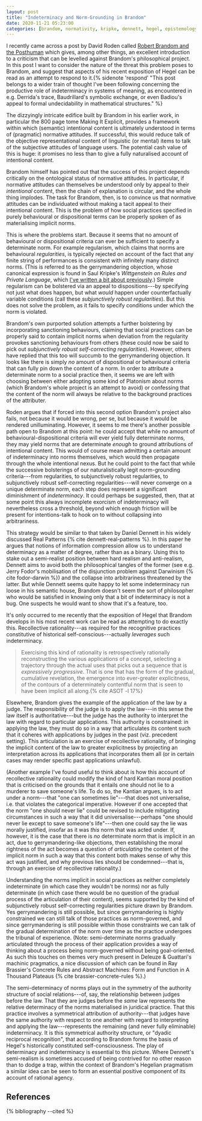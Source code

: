 ```yaml
---
layout: post
title: "Indeterminacy and Norm-Grounding in Brandom"
date: 2020-11-21 05:23:00
categories: [brandom, normativity, kripke, dennett, hegel, epistemology]
---
```


I recently came across a post by David Roden called [Robert Brandom and the Posthuman](https://enemyindustry.wordpress.com/2014/08/23/robert-brandom-and-posthumanism/) which gives, among other things, an excellent introduction to a criticism that can be levelled against Brandom's philosophical project. In this post I want to consider the nature of the threat this problem poses to Brandom, and suggest that aspects of his recent exposition of Hegel can be read as an attempt to respond to it.{% sidenote 'respond' "This post belongs to a wider train of thought I've been following concerning the productive role of indeterminacy in systems of meaning, as encountered in e.g. Derrida's trace, Baudrillard's symbolic exchange, or even Badiou's appeal to formal undecidability in mathematical structures." %}

<!--more-->

The dizzyingly intricate edifice built by Brandom in his earlier work, in particular the 800 page tome Making It Explicit, provides a framework within which (semantic) intentional content is ultimately understood in terms of (pragmatic) normative attitudes. If successful, this would reduce talk of the objective representational content of linguistic (or mental) items to talk of the subjective attitudes of language users. The potential cash value of this is huge: it promises no less than to give a fully naturalised account of intentional content.

Brandom himself has pointed out that the success of this project depends critically on the ontological status of normative attitudes. In particular, if normative attitudes can themselves be understood only by appeal to their _intentional_ content, then the chain of explanation is circular, and the whole thing implodes. The task for Brandom, then, is to convince us that normative attitudes can be individuated without making a tacit appeal to their intentional content. This is the problem of how social practices specified in purely behavioural or dispositional terms can be properly spoken of as materialising implicit norms.

This is where the problems start. Because it seems that no amount of behavioural or dispositional criteria can ever be sufficient to specify a determinate norm. For example regularism, which claims that norms are behavioural _regularities_, is typically rejected on account of the fact that any finite string of performances is consistent with infinitely many distinct norms. (This is referred to as the gerrymandering objection, whose canonical expression is found in Saul Kripke's _Wittgenstein on Rules and Private Language_, which [I've written a bit about previously](2020/08/18/rule-following.html).) Simple regularism can be bolstered via an appeal to dispositions---by specifying not just what does happen, but what _would_ happen under counterfactually variable conditions (call these _subjunctively robust regularities_). But this does not solve the problem, as it fails to specify conditions under which the norm is violated.

Brandom's own purported solution attempts a further bolstering by incorporating sanctioning behaviours, claiming that social practices can be properly said to contain implicit norms when deviation from the regularity provokes sanctioning behaviours from others (these could now be said to pick out _subjunctively robust self-correcting regularities_). However, others have replied that this too will succumb to the gerrymandering objection. It looks like there is simply _no_ amount of dispositional or behavioural criteria that can fully pin down the content of a norm. In order to attribute a determinate norm to a social practice then, it seems we are left with choosing between either adopting some kind of Platonism about norms (which Brandom's whole project is an attempt to avoid) or confessing that the content of the norm will always be relative to the background practices of the attributer.

Roden argues that if forced into this second option Brandom's project also fails, not because it would be wrong, per se, but because it would be rendered unilluminating. However, it seems to me there's another possible path open to Brandom at this point: he could accept that while no amount of behavioural-dispositional criteria will ever yield fully determinate norms, they may yield norms that are determinate _enough_ to ground attributions of intentional content. This would of course mean admitting a certain amount of indeterminacy into norms themselves, which would then propagate through the whole intentional nexus. But he could point to the fact that while the successive bolsterings of our naturalistically legit norm-grounding criteria---from regularities, to subjunctively robust regularities, to subjunctively robust self-correcting regularities---will never converge on a unique determinate norm, each step does represent a significant diminishment of _indeterminacy_. It could perhaps be suggested, then, that at some point this always incomplete exorcism of indeterminacy will nevertheless cross a threshold, beyond which enough friction will be present for intentions-talk to hook on to without collapsing into arbitrariness.

This strategy would be similar to that taken by Daniel Dennett in his widely discussed Real Patterns {% cite dennett-real-patterns %}. In this paper he argues that notions of information compression allow us to understand determinacy as a matter of degree, rather than as a binary. Using this to stake out a semi-realist position between hard realism and anti-realism, Dennett aims to avoid both the philosophical tangles of the former (see e.g. Jerry Fodor's mobilisation of the disjunction problem against Darwinism {% cite fodor-darwin %}) and the collapse into arbitrariness threatened by the latter. But while Dennett seems quite happy to let some indeterminacy run loose in his semantic house, Brandom doesn't seem the sort of philosopher who would be satisfied in knowing only that a bit of indeterminacy is not a bug. One suspects he would want to show that it's a feature, too.

It's only occurred to me recently that the exposition of Hegel that Brandom develops in his most recent work can be read as attempting to do exactly this. Recollective rationality---as required for the recognitive practices constitutive of historical self-conscious---actually _leverages_ such indeterminacy.

> Exercising this kind of rationality is retrospectively rationally reconstructing the various applications of a concept, selecting a trajectory through the actual uses that picks out a sequence that is _expressively progressive_. That is one that has the form of the gradual, cumulative revelation, the emergence into ever-greater explicitness, of the contours of a determinately contentful norm that is seen to have been implicit all along.{% cite ASOT -l 17%}

Elsewhere, Brandom gives the example of the application of the law by a judge. The responsibility of the judge is to apply the law---in this sense the law itself is authoritative---but the judge has the authority to interpret the law with regard to particular applications. This authority is constrained: in applying the law, they must do so in a way that articulates its content such that it coheres with applications by judges in the past (viz. precedent setting). This articulation is an exercise of recollective rationality, of bringing the implicit content of the law to greater explicitness by projecting an interpretation across its applications that incorporates them all (or in certain cases may render specific past applications unlawful).

(Another example I've found useful to think about is how this account of recollective rationality could modify the kind of hard Kantian moral position that is criticised on the grounds that it entails one should not lie to a murderer to save someone's life. To do so, the Kantian argues, is to act under a norm---that "one can sometimes lie"---that does not universalise, i.e. that violates the categorical imperative. However if one accepted that the norm "one should never lie" could be revised to include mitigating circumstances in such a way that it did universalise---perhaps "one should never lie except to save someone's life"---then one could say the lie was morally justified, insofar as it was _this_ norm that was acted under. If, however, it is the case that there is _no_ determinate norm that is implicit in an act, due to gerrymandering-like objections, then establishing the moral rightness of the act becomes a question of _articulating_ the content of the implicit norm in such a way that this content both makes sense of why this act was justified, and why previous lies should be condemned---that is, through an exercise of recollective rationality.)

Understanding the norms implicit in social practices as neither completely indeterminate (in which case they wouldn't be norms) nor as fully determinate (in which case there would be no question of the gradual process of the articulation of their content), seems supported by the kind of subjunctively robust self-correcting regularities picture drawn by Brandom. Yes gerrymandering is still possible, but since gerrymandering is highly constrained we can still talk of those practices as norm-governed, and since gerrymandering is still possible within those constraints we can talk of the gradual determination of the norm over time as the practice undergoes the tribunal of experience. (Note: semi-determinate norms gradually articulated through the process of their application provides a way of thinking about a process being norm-governed without being goal-oriented. As such this touches on themes very much present in Deleuze & Guattari's machinic pragmatics, a nice discussion of which can be found in Ray Brassier's Concrete Rules and Abstract Machines: Form and Function in A Thousand Plateaus {% cite brassier-concrete-rules %}.)

The semi-determinacy of norms plays out in the symmetry of the authority structure of social relations---of, say, the relationship between judges before the law. That they are judges before the _same_ law represents the relative determinacy of the norms materialised in juridical practice. That this practice involves a symmetrical attribution of authority---that judges have the same authority with respect to one another with regard to interpreting and applying the law---represents the remaining (and never fully eliminable) indeterminacy. It is this symmetrical authority structure, or "dyadic reciprocal recognition", that according to Brandom forms the basis of Hegel's historically constituted self-consciousness. The play of determinacy and indeterminacy is essential to this picture. Where Dennett's semi-realism is sometimes accused of being contrived for no other reason than to dodge a trap, within the context of Brandom's Hegelian pragmatism a similar idea can be seen to form an essential positive component of its account of rational agency.

## References
{% bibliography --cited %}
